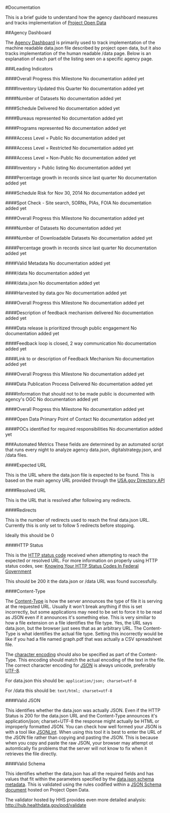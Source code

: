 #Documentation

This is a brief guide to understand how the agency dashboard measures and tracks implementation of [Project Open Data](http://project-open-data.github.com/)

##Agency Dashboard

The [Agency Dashboard](http://data.civicagency.org/offices) is primarily used to track implementation of the machine readable data.json file described by project open data, but it also tracks implementation of the human readable /data page. Below is an explanation of each part of the listing seen on a specific agency page.

<a name="leading_indicators"></a>
###Leading Indicators

<a name="edi_aggregate_score"></a>
####Overall Progress this Milestone
No documentation added yet 

<a name="edi_updated"></a>
####Inventory Updated this Quarter
No documentation added yet 

<a name="edi_datasets"></a>
####Number of Datasets
No documentation added yet 

<a name="edi_schedule_delivered"></a>
####Schedule Delivered
No documentation added yet 

<a name="edi_bureaus"></a>
####Bureaus represented
No documentation added yet 

<a name="edi_programs"></a>
####Programs represented
No documentation added yet 

<a name="edi_access_public"></a>
####Access Level = Public
No documentation added yet 

<a name="edi_access_restricted"></a>
####Access Level = Restricted
No documentation added yet 

<a name="edi_access_nonpublic"></a>
####Access Level = Non-Public
No documentation added yet 

<a name="edi_superset"></a>
####Inventory > Public listing
No documentation added yet 

<a name="edi_progress_evaluation"></a>
####Percentage growth in records since last quarter
No documentation added yet 

<a name="edi_schedule_risk"></a>
####Schedule Risk for Nov 30, 2014
No documentation added yet 

<a name="edi_quality_check"></a>
####Spot Check - Site search, SORNs, PIAs, FOIA
No documentation added yet 

<a name="pdl_aggregate_score"></a>
####Overall Progress this Milestone
No documentation added yet 

<a name="pdl_datasets"></a>
####Number of Datasets
No documentation added yet 

<a name="pdl_downloadable"></a>
####Number of Downloadable Datasets
No documentation added yet 

<a name="pdl_growth"></a>
####Percentage growth in records since last quarter
No documentation added yet 

<a name="pdl_valid_metadata"></a>
####Valid Metadata
No documentation added yet 

<a name="pdl_slashdata"></a>
####/data
No documentation added yet 

<a name="pdl_datajson"></a>
####/data.json
No documentation added yet 

<a name="pdl_datagov_harvested"></a>
####Harvested by data.gov
No documentation added yet 

<a name="pe_aggregate_score"></a>
####Overall Progress this Milestone
No documentation added yet 

<a name="pe_feedback_specified"></a>
####Description of feedback mechanism delivered
No documentation added yet 

<a name="pe_prioritization"></a>
####Data release is prioritized through public engagement
No documentation added yet 

<a name="pe_dialogue"></a>
####Feedback loop is closed, 2 way communication
No documentation added yet 

<a name="pe_reference"></a>
####Link to or description of Feedback Mechanism
No documentation added yet 

<a name="ps_aggregate_score"></a>
####Overall Progress this Milestone
No documentation added yet 

<a name="ps_publication_process"></a>
####Data Publication Process Delivered
No documentation added yet 

<a name="ps_publication_process_qa"></a>
####Information that should not to be made public is documented with agency's OGC
No documentation added yet 

<a name="hc_aggregate_score"></a>
####Overall Progress this Milestone
No documentation added yet 

<a name="hc_lead"></a>
####Open Data Primary Point of Contact
No documentation added yet 

<a name="hc_contacts"></a>
####POCs identified for required responsibilities
No documentation added yet 



<a name="automated_metrics"></a>
###Automated Metrics
These fields are determined by an automated script that runs every night to analyze agency data.json, digitalstrategy.json, and /data files. 

<a name="pdl_expected_url"></a>
####Expected URL

This is the URL where the data.json file is expected to be found. This is based on the main agency URL provided through the [USA.gov Directory API](http://www.usa.gov/About/developer-resources/federal-agency-directory/)

<a name="pdl_resolved_url"></a>
####Resolved URL

This is the URL that is resolved after following any redirects.

<a name="pdl_redirects"></a>
####Redirects

This is the number of redirects used to reach the final data.json URL. Currently this is only set to follow 5 redirects before stopping.

Ideally this should be 0

<a name="pdl_http_code"></a>
####HTTP Status

This is the [HTTP status code](http://en.wikipedia.org/wiki/HTTP_status_codes) received when attempting to reach the expected or resolved URL. For more information on properly using HTTP status codes, see: [Knowing Your HTTP Status Codes In Federal Government](http://kinlane.com/2013/11/06/knowing-your-http-status-codes-in-federal-government/)

This should be 200 it the data.json or /data URL was found successfully.

<a name="pdl_http_content_type"></a>
####Content-Type

The [Content-Type](http://en.wikipedia.org/wiki/Content-Type) is how the server announces the type of file it is serving at the requested URL. Usually it won't break anything if this is set incorrectly, but some applications may need to be set to force it to be read as JSON even if it announces it's something else. This is very similiar to how a file extension on a file identifies the file type. Yes, the URL says data.json, but the browser just sees that as an arbitrary URL. The Content-Type is what identifies the actual file type. Setting this incorrectly would be like if you had a file named graph.pdf that was actually a CSV spreadsheet file.

The [character encoding](http://en.wikipedia.org/wiki/Character_encoding) should also be specified as part of the Content-Type. This encoding should match the actual encoding of the text in the file. The correct character encoding for [JSON](http://json.org/) is always unicode, preferably [UTF-8](http://en.wikipedia.org/wiki/Utf-8).

For data.json this should be: `application/json; charset=utf-8`

For /data this should be: `text/html; charset=utf-8`

<a name="pdl_valid_json"></a>
####Valid JSON

This identifies whether the data.json was actually JSON. Even if the HTTP Status is 200 for the data.json URL and the Content-Type announces it's application/json; charset=UTF-8 the response might actually be HTML or improperly formatted JSON. You can check how well formed your JSON is with a tool like [JSONLint](http://jsonlint.com/). When using this tool it is best to enter the URL of the JSON file rather than copying and pasting the JSON. This is because when you copy and paste the raw JSON, your browser may attempt ot automtically fix problems that the server will not know to fix when it retrieves the file directly.

<a name="pdl_valid_schema"></a>
####Valid Schema

This identifies whether the data.json has all the required fields and has values that fit within the parameters specified by the [data.json schema metadata](http://project-open-data.github.io/schema/). This is validated using the rules codified within a [JSON Schema document](https://github.com/project-open-data/project-open-data.github.io/tree/master/schema/1_0_final) hosted on Project Open Data.

The validator hosted by HHS provides even more detailed analysis: http://hub.healthdata.gov/pod/validate 
